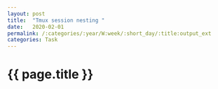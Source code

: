 ```yaml
---
layout: post
title:  "Tmux session nesting "
date:   2020-02-01
permalink: /:categories/:year/W:week/:short_day/:title:output_ext
categories: Task
---
```

# {{ page.title }}
